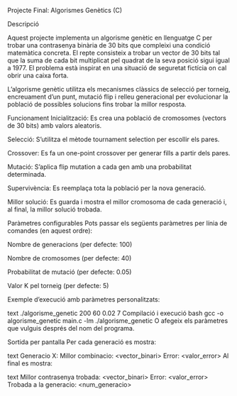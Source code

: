 Projecte Final: Algorismes Genètics (C)

Descripció

Aquest projecte implementa un algorisme genètic en llenguatge C per trobar una contrasenya binària de 30 bits que compleixi una condició matemàtica concreta. El repte consisteix a trobar un vector de 30 bits tal que la suma de cada bit multiplicat pel quadrat de la seva posició sigui igual a 1977. El problema està inspirat en una situació de seguretat fictícia on cal obrir una caixa forta.

L’algorisme genètic utilitza els mecanismes clàssics de selecció per torneig, encreuament d’un punt, mutació flip i relleu generacional per evolucionar la població de possibles solucions fins trobar la millor resposta.

Funcionament
Inicialització: Es crea una població de cromosomes (vectors de 30 bits) amb valors aleatoris.

Selecció: S’utilitza el mètode tournament selection per escollir els pares.

Crossover: Es fa un one-point crossover per generar fills a partir dels pares.

Mutació: S’aplica flip mutation a cada gen amb una probabilitat determinada.

Supervivència: Es reemplaça tota la població per la nova generació.

Millor solució: Es guarda i mostra el millor cromosoma de cada generació i, al final, la millor solució trobada.

Paràmetres configurables
Pots passar els següents paràmetres per línia de comandes (en aquest ordre):

Nombre de generacions (per defecte: 100)

Nombre de cromosomes (per defecte: 40)

Probabilitat de mutació (per defecte: 0.05)

Valor K pel torneig (per defecte: 5)

Exemple d’execució amb paràmetres personalitzats:

text
./algorisme_genetic 200 60 0.02 7
Compilació i execució
bash
gcc -o algorisme_genetic main.c -lm
./algorisme_genetic
O afegeix els paràmetres que vulguis després del nom del programa.

Sortida per pantalla
Per cada generació es mostra:

text
Generacio X: Millor combinacio: <vector_binari>  Error: <valor_error>
Al final es mostra:

text
Millor contrasenya trobada: <vector_binari>
Error: <valor_error>
Trobada a la generacio: <num_generacio>
